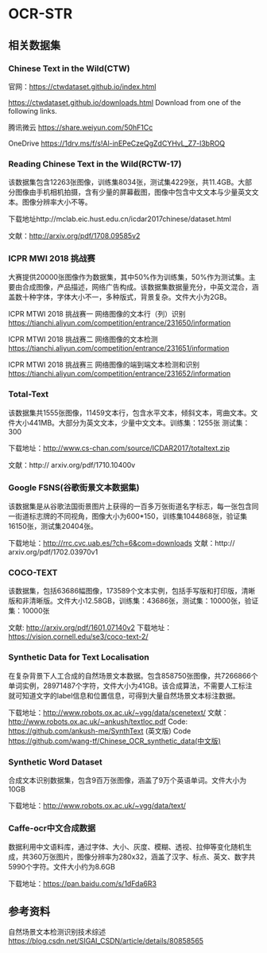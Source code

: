 # OCR-STR

## 相关数据集

### Chinese Text in the Wild(CTW)

官网：https://ctwdataset.github.io/index.html

https://ctwdataset.github.io/downloads.html
Download from one of the following links.

腾讯微云
https://share.weiyun.com/50hF1Cc

OneDrive
https://1drv.ms/f/s!Al-inEPeCzeQgZdCYHvL_Z7-l3bROQ

### Reading Chinese Text in the Wild(RCTW-17)
该数据集包含12263张图像，训练集8034张，测试集4229张，共11.4GB。大部分图像由手机相机拍摄，含有少量的屏幕截图，图像中包含中文文本与少量英文文本。图像分辨率大小不等。

下载地址http://mclab.eic.hust.edu.cn/icdar2017chinese/dataset.html

文献：http://arxiv.org/pdf/1708.09585v2

### ICPR MWI 2018 挑战赛
大赛提供20000张图像作为数据集，其中50%作为训练集，50%作为测试集。主要由合成图像，产品描述，网络广告构成。该数据集数据量充分，中英文混合，涵盖数十种字体，字体大小不一，多种版式，背景复杂。文件大小为2GB。

ICPR MTWI 2018 挑战赛一 网络图像的文本行（列）识别
https://tianchi.aliyun.com/competition/entrance/231650/information

ICPR MTWI 2018 挑战赛二 网络图像的文本检测
https://tianchi.aliyun.com/competition/entrance/231651/information

ICPR MTWI 2018 挑战赛三 网络图像的端到端文本检测和识别
https://tianchi.aliyun.com/competition/entrance/231652/information

### Total-Text

该数据集共1555张图像，11459文本行，包含水平文本，倾斜文本，弯曲文本。文件大小441MB。大部分为英文文本，少量中文文本。训练集：1255张 测试集：300

下载地址：http://www.cs-chan.com/source/ICDAR2017/totaltext.zip

文献：http:// arxiv.org/pdf/1710.10400v


### Google FSNS(谷歌街景文本数据集)

该数据集是从谷歌法国街景图片上获得的一百多万张街道名字标志，每一张包含同一街道标志牌的不同视角，图像大小为600*150，训练集1044868张，验证集16150张，测试集20404张。

下载地址：http://rrc.cvc.uab.es/?ch=6&com=downloads
文献：http:// arxiv.org/pdf/1702.03970v1

### COCO-TEXT

该数据集，包括63686幅图像，173589个文本实例，包括手写版和打印版，清晰版和非清晰版。文件大小12.58GB，训练集：43686张，测试集：10000张，验证集：10000张

文献: http://arxiv.org/pdf/1601.07140v2
下载地址：https://vision.cornell.edu/se3/coco-text-2/


### Synthetic Data for Text Localisation

在复杂背景下人工合成的自然场景文本数据。包含858750张图像，共7266866个单词实例，28971487个字符，文件大小为41GB。该合成算法，不需要人工标注就可知道文字的label信息和位置信息，可得到大量自然场景文本标注数据。

下载地址：http://www.robots.ox.ac.uk/~vgg/data/scenetext/
文献：http://www.robots.ox.ac.uk/~ankush/textloc.pdf
Code: https://github.com/ankush-me/SynthText (英文版)
Code https://github.com/wang-tf/Chinese_OCR_synthetic_data(中文版)


### Synthetic Word Dataset

合成文本识别数据集，包含9百万张图像，涵盖了9万个英语单词。文件大小为10GB

下载地址：http://www.robots.ox.ac.uk/~vgg/data/text/


### Caffe-ocr中文合成数据

数据利用中文语料库，通过字体、大小、灰度、模糊、透视、拉伸等变化随机生成，共360万张图片，图像分辨率为280x32，涵盖了汉字、标点、英文、数字共5990个字符。文件大小约为8.6GB

下载地址：https://pan.baidu.com/s/1dFda6R3



## 参考资料

自然场景文本检测识别技术综述 https://blog.csdn.net/SIGAI_CSDN/article/details/80858565
